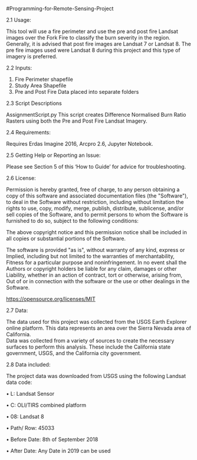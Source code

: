 #Programming-for-Remote-Sensing-Project


2.1 Usage:


This tool will use a fire perimeter and use the pre and post fire Landsat images over the Fork Fire to classify the burn severity in the region. Generally, it is advised that post fire images are Landsat 7 or Landsat 8. The pre fire images used were Landsat 8 during this project and this type of imagery is preferred. 

2.2 Inputs:


1.	Fire Perimeter shapefile
2.	Study Area Shapefile
3.	Pre and Post Fire Data placed into separate folders

2.3 Script Descriptions


AssignmentScript.py
This script creates Difference Normalised Burn Ratio Rasters using both the Pre and Post Fire Landsat Imagery. 

2.4 Requirements:


Requires Erdas Imagine 2016, Arcpro 2.6, Jupyter Notebook. 

2.5 Getting Help or Reporting an Issue:


Please see Section 5 of this ‘How to Guide’ for advice for troubleshooting.

2.6 License:


Permission is hereby granted, free of charge, to any person obtaining a copy
of this software and associated documentation files (the "Software"), to deal
in the Software without restriction, including without limitation the rights
to use, copy, modify, merge, publish, distribute, sublicense, and/or sell
copies of the Software, and to permit persons to whom the Software is
furnished to do so, subject to the following conditions:

The above copyright notice and this permission notice shall be included in all
copies or substantial portions of the Software.

The software is provided "as is", without warranty of any kind, express or
Implied, including but not limited to the warranties of merchantability,
Fitness for a particular purpose and noninfringement. In no event shall the
Authors or copyright holders be liable for any claim, damages or other
Liability, whether in an action of contract, tort or otherwise, arising from,
Out of or in connection with the software or the use or other dealings in the
Software.

https://opensource.org/licenses/MIT

2.7 Data:


The data used for this project was collected from the USGS Earth Explorer online platform. This data represents an area over the Sierra Nevada area of California.  
Data was collected from a variety of sources to create the necessary surfaces to perform this analysis. These include the California  state government, USGS, and the California city government.

2.8 Data included: 


The project data was downloaded from USGS using the following Landsat data code: 


•	L: Landsat Sensor

•	C: OLI/TIRS combined platform

•	08: Landsat 8 

•	Path/ Row: 45033

•	Before Date: 8th of September 2018

•	After Date: Any Date in 2019 can be used
